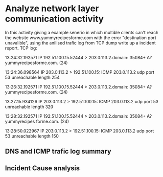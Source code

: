 <h1 style = "center">Analyze network layer communication activity</h1>
<p>In this activity giving a example senerio in which multible clients can't reach the website www.yummyrecipesforme.com with the  error "destination port unavalible", using the anilised trafic log from TCP dump write up a incident report. TCP log: </p>
<p>13:24:32.192571 IP 192.51.100.15.52444 > 203.0.113.2.domain: 35084+ A? yummyrecipesforme.com. (24)  </p> 
<p>13:24:36.098564 IP 203.0.113.2 > 192.51.100.15: ICMP 203.0.113.2 udp port 53 unreachable length 254  </p>
<p>13:26:32.192571 IP 192.51.100.15.52444 > 203.0.113.2.domain: 35084+ A? yummyrecipesforme.com. (24)  </p>
<p>13:27:15.934126 IP 203.0.113.2 > 192.51.100.15: ICMP 203.0.113.2 udp port 53 unreachable length 320  </p>
<p>13:28:32.192571 IP 192.51.100.15.52444 > 203.0.113.2.domain: 35084+ A? yummyrecipes forme.com. (24)  </p>
<p>13:28:50.022967 IP 203.0.113.2 > 192.51.100.15: ICMP 203.0.113.2 udp port 53 unreachable length 150  </p>

<h2 style = "center"> DNS and ICMP trafic log summary</h2>
<h2 style = "center">Incident Cause analysis</h2>

